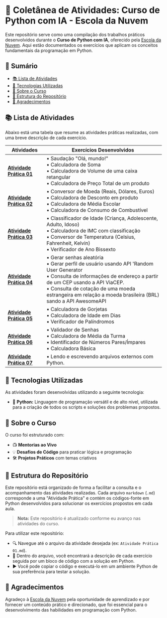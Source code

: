 # 🚀 Coletânea de Atividades: Curso de Python com IA - Escola da Nuvem

Este repositório serve como uma compilação dos trabalhos práticos desenvolvidos durante o **Curso de Python com IA**, oferecido pela [Escola da Nuvem](https://escoladanuvem.org/). Aqui estão documentados os exercícios que aplicam os conceitos fundamentais da programação em Python.

## 📑 Sumário

- [📚 Lista de Atividades](#-lista-de-atividades)
- [🧰 Tecnologias Utilizadas](#-tecnologias-utilizadas)
- [🏅 Sobre o Curso](#-sobre-o-curso)
- [📁 Estrutura do Repositório](#-estrutura-do-repositório)
- [🙌 Agradecimentos](#-agradecimentos)

## 📚 Lista de Atividades

Abaixo está uma tabela que resume as atividades práticas realizadas, com uma breve descrição de cada exercício.

<table>
  <thead>
    <tr>
      <th>Atividades</th>
      <th>Exercícios Desenvolvidos</th>
    </tr>
  </thead>
  <tbody>
    <tr>
      <td>
      <strong>
        <a href="./atividades/atividade-01.md">Atividade Prática 01</a>
      </strong>
      </td>
      <td>
        ▪ Saudação "Olá, mundo!"<br>
        ▪ Calculadora de Soma<br>
        ▪ Calculadora de Volume de uma caixa retangular<br>
        ▪ Calculadora de Preço Total de um produto
      </td>
    </tr>
    <tr>
      <td>
      <strong>
        <a href="./atividades/atividade-02.md">Atividade Prática 02</a>
      </strong>
      </td>
      <td>
        ▪ Conversor de Moeda (Reais, Dólares, Euros)<br>
        ▪ Calculadora de Desconto em produto<br>
        ▪ Calculadora de Média Escolar<br>
        ▪ Calculadora de Consumo de Combustível
      </td>
    </tr>
    <tr>
      <td>
      <strong>
        <a href="./atividades/atividade-03.md">Atividade Prática 03</a>
      </strong>
      </td>
      <td>
        ▪ Classificador de Idade (Criança, Adolescente, Adulto, Idoso)<br>
        ▪ Calculadora de IMC com classificação<br>
        ▪ Conversor de Temperatura (Celsius, Fahrenheit, Kelvin)<br>
        ▪ Verificador de Ano Bissexto
      </td>
    </tr>
    <tr>
      <td>
      <strong>
        <a href="./atividades/atividades-4/README.md">Atividade Prática 04</a>
      </strong>
      </td>
      <td>
        ▪ Gerar senhas aleatória<br>
        ▪ Gerar perfil de usuário usando API 'Random User Generator<br>
        ▪ Consulta de informações de endereço a partir de um CEP usando a API ViaCEP.<br>
        ▪ Consulta de cotação de uma moeda estrangeira em relação a moeda brasileira (BRL) sando a API AwesomeAPI
      </td>
    </tr>
    <tr>
      <td>
      <strong>
        <a href="./atividades/atividades-5/README.md">Atividade Prática 05</a>
      </strong>
      </td>
      <td>
        ▪ Calculadora de Gorjetas<br>
        ▪ Calculadora de Idade em Dias<br>
        ▪ Verificador de Palíndromos<br>
      </td>
    </tr>
    <tr>
      <td>
      <strong>
        <a href="./atividades/atividades-6/README.md">Atividade Prática 06</a>
      </strong>
      </td>
      <td>
        ▪ Validador de Senhas<br>
        ▪ Calculadora de Média da Turma<br>
        ▪ Identificador de Números Pares/Ímpares<br>
        ▪ Calculadora Básica<br>
      </td>
    </tr>
    <tr>
      <td>
      <strong>
        <a href="./atividades/atividades-7.md">Atividade Prática 07</a>
      </strong>
      </td>
      <td>
        ▪ Lendo e escrevendo arquivos externos com Python.
      </td>
    </tr>
  </tbody>
</table>

## 🧰 Tecnologias Utilizadas

As atividades foram desenvolvidas utilizando a seguinte tecnologia:

- 🐍 **Python:** Linguagem de programação versátil e de alto nível, utilizada para a criação de todos os scripts e soluções dos problemas propostos.

## 🏅 Sobre o Curso

O curso foi estruturado com:

- 📺 **Mentorias ao Vivo**
- 💡 **Desafios de Código** para praticar lógica e programação
- 🛠️ **Projetos Práticos** com temas criativos

## 📁 Estrutura do Repositório

Este repositório está organizado de forma a facilitar a consulta e o acompanhamento das atividades realizadas. Cada arquivo `markdown` (`.md`) corresponde a uma "Atividade Prática" e contém os códigos-fonte em Python desenvolvidos para solucionar os exercícios propostos em cada aula.

> **Nota:** Este repositório é atualizado conforme eu avanço nas atividades do curso.

Para utilizar este repositório:

- 🔍 Navegue até o arquivo da atividade desejada (ex: `Atividade Prática 01.md`).
- 💬 Dentro do arquivo, você encontrará a descrição de cada exercício seguida por um bloco de código com a solução em Python.
- ▶️ Você pode copiar o código e executá-lo em um ambiente Python de sua preferência para testar a solução.

## 🙌 Agradecimentos

Agradeço à [Escola da Nuvem](https://escoladanuvem.org/) pela oportunidade de aprendizado e por fornecer um conteúdo prático e direcionado, que foi essencial para o desenvolvimento das habilidades em programação com Python.

